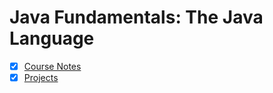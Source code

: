 # Java Fundamentals: The Java Language

- [x] [Course Notes](01-CourseNotes/readme.md)
- [x] [Projects](02-Projects/readme.md)
